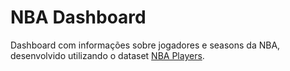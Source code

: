 # NBA Dashboard
Dashboard com informações sobre jogadores e seasons da NBA, desenvolvido utilizando o dataset <a target="_blank" href="https://www.kaggle.com/datasets/justinas/nba-players-data">NBA Players</a>.
